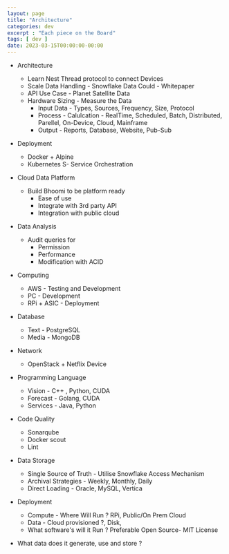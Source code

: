 ```yaml
---
layout: page
title: "Architecture"
categories: dev
excerpt : "Each piece on the Board"
tags: [ dev ]
date: 2023-03-15T00:00:00-00:00
---
```



* Architecture
  * Learn Nest Thread protocol to connect Devices
  * Scale Data Handling - Snowflake Data Could - Whitepaper
  * API Use Case - Planet Satellite Data
  * Hardware Sizing - Measure the Data
    * Input Data - Types, Sources, Frequency, Size, Protocol
    * Process - Calulcation - RealTime, Scheduled, Batch, Distributed, Parellel, On-Device, Cloud, Mainframe
    * Output - Reports, Database, Website, Pub-Sub

* Deployment
  * Docker + Alpine
  * Kubernetes S- Service Orchestration

* Cloud Data Platform
  * Build Bhoomi to be platform ready
    * Ease of use
    * Integrate with 3rd party API
    * Integration with public cloud

* Data Analysis
  * Audit queries for 
    * Permission
    * Performance
    * Modification with ACID

* Computing
  * AWS - Testing and Development
  * PC - Development
  * RPi + ASIC - Deployment

* Database
  * Text - PostgreSQL
  * Media - MongoDB

* Network 
  * OpenStack + Netflix Device

* Programming Language
  * Vision - C++ , Python, CUDA
  * Forecast - Golang, CUDA
  * Services - Java, Python

* Code Quality 
  * Sonarqube
  * Docker scout
  * Lint


* Data Storage
  * Single Source of Truth - Utilise Snowflake Access Mechanism
  * Archival Strategies - Weekly, Monthly, Daily
  * Direct Loading - Oracle, MySQL, Vertica

* Deployment
  * Compute - Where Will Run  ? RPi, Public/On Prem Cloud
  * Data - Cloud provisioned ?, Disk,
  * What software's will it Run ? Preferable Open Source- MIT License

* What data does it generate, use and store ?